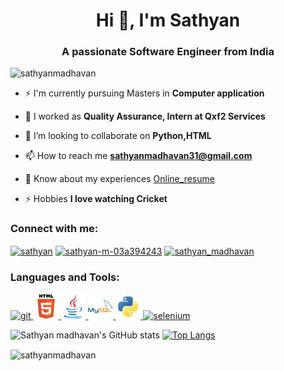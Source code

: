 <h1 align="center">Hi 👋, I'm Sathyan</h1>
<h3 align="center">A passionate Software Engineer from India</h3>

<p align="left"> <img src="https://komarev.com/ghpvc/?username=sathyanmadhavan&label=Profile%20views&color=0e75b6&style=flat" alt="sathyanmadhavan" /> </p>

- ⚡ I'm currently pursuing Masters in **Computer application**

- 🔭 I worked as **Quality Assurance, Intern at Qxf2 Services**

- 👯 I’m looking to collaborate on **Python,HTML**

- 📫 How to reach me **sathyanmadhavan31@gmail.com**

- 📄 Know about my experiences [Online_resume](http://sathyanmadhavan.pythonanywhere.com/)

- ⚡ Hobbies **I love watching Cricket**

<h3 align="left">Connect with me:</h3>
<p align="left">
<a href="https://twitter.com/@sathyan31" target="blank"><img align="center" src="https://raw.githubusercontent.com/rahuldkjain/github-profile-readme-generator/master/src/images/icons/Social/twitter.svg" alt="sathyan" height="30" width="40" /></a>
<a href="https://linkedin.com/in/sathyan-m-03a394243" target="blank"><img align="center" src="https://raw.githubusercontent.com/rahuldkjain/github-profile-readme-generator/master/src/images/icons/Social/linked-in-alt.svg" alt="sathyan-m-03a394243" height="30" width="40" /></a>
<a href="https://instagram.com/sathyan_madhavan" target="blank"><img align="center" src="https://raw.githubusercontent.com/rahuldkjain/github-profile-readme-generator/master/src/images/icons/Social/instagram.svg" alt="sathyan_madhavan" height="30" width="40" /></a>
</p>

<h3 align="left">Languages and Tools:</h3>
<p align="left"> <a href="https://git-scm.com/" target="_blank" rel="noreferrer"> <img src="https://www.vectorlogo.zone/logos/git-scm/git-scm-icon.svg" alt="git" width="40" height="40"/> </a> <a href="https://www.w3.org/html/" target="_blank" rel="noreferrer"> <img src="https://raw.githubusercontent.com/devicons/devicon/master/icons/html5/html5-original-wordmark.svg" alt="html5" width="40" height="40"/> </a> <a href="https://www.java.com" target="_blank" rel="noreferrer"> <img src="https://raw.githubusercontent.com/devicons/devicon/master/icons/java/java-original.svg" alt="java" width="40" height="40"/> </a> <a href="https://www.mysql.com/" target="_blank" rel="noreferrer"> <img src="https://raw.githubusercontent.com/devicons/devicon/master/icons/mysql/mysql-original-wordmark.svg" alt="mysql" width="40" height="40"/> </a> <a href="https://www.python.org" target="_blank" rel="noreferrer"> <img src="https://raw.githubusercontent.com/devicons/devicon/master/icons/python/python-original.svg" alt="python" width="40" height="40"/> </a> <a href="https://www.selenium.dev" target="_blank" rel="noreferrer"> <img src="https://raw.githubusercontent.com/detain/svg-logos/780f25886640cef088af994181646db2f6b1a3f8/svg/selenium-logo.svg" alt="selenium" width="40" height="40"/> </a> </p>


![Sathyan madhavan's GitHub stats](https://github-readme-stats.vercel.app/api?username=sathyanmadhavan&show_icons=true&theme=dark)
[![Top Langs](https://github-readme-stats.vercel.app/api/top-langs/?username=sathyanmadhavan)](https://github.com/sathyanmadhavan/github-readme-stats)

<p><img align="center" src="https://github-readme-streak-stats.herokuapp.com/?user=sathyanmadhavan&" alt="sathyanmadhavan" /></p>





